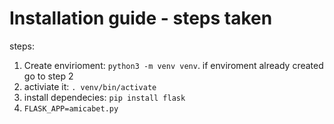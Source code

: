 # Installation guide - steps taken
steps:
1. Create envirioment: `python3 -m venv venv`. if enviroment already created go to step 2
2. activiate it: `. venv/bin/activate`
3. install dependecies: `pip install flask`
4. `FLASK_APP=amicabet.py`
